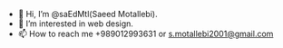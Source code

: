 - 👋 Hi, I’m @saEdMtl(Saeed Motallebi).
- 👀 I’m interested in web design.
- 📫 How to reach me +989012993631 or s.motallebi2001@gmail.com

<!---
saEdMtl/saEdMtl is a ✨ special ✨ repository because its `README.md` (this file) appears on your GitHub profile.
You can click the Preview link to take a look at your changes.
--->
